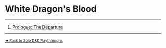 # White Dragon's Blood

- - -

1. [Prologue: The Departure](00-prologue-the-departure)

- - -

<sub>[:rewind: Back to Solo D&D Playthroughs](../)</sub>
